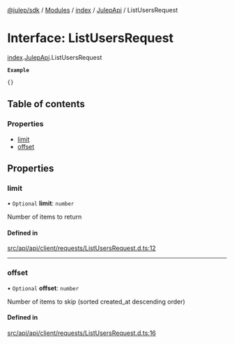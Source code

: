 [@julep/sdk](../README.md) / [Modules](../modules.md) / [index](../modules/index.md) / [JulepApi](../modules/index.JulepApi.md) / ListUsersRequest

# Interface: ListUsersRequest

[index](../modules/index.md).[JulepApi](../modules/index.JulepApi.md).ListUsersRequest

**`Example`**

```ts
{}
```

## Table of contents

### Properties

- [limit](index.JulepApi.ListUsersRequest.md#limit)
- [offset](index.JulepApi.ListUsersRequest.md#offset)

## Properties

### limit

• `Optional` **limit**: `number`

Number of items to return

#### Defined in

[src/api/api/client/requests/ListUsersRequest.d.ts:12](https://github.com/julep-ai/samantha-dev/blob/1a65618/sdks/js/src/api/api/client/requests/ListUsersRequest.d.ts#L12)

___

### offset

• `Optional` **offset**: `number`

Number of items to skip (sorted created_at descending order)

#### Defined in

[src/api/api/client/requests/ListUsersRequest.d.ts:16](https://github.com/julep-ai/samantha-dev/blob/1a65618/sdks/js/src/api/api/client/requests/ListUsersRequest.d.ts#L16)
